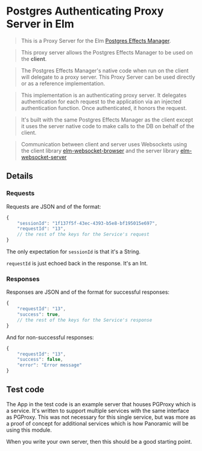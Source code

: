 # Postgres Authenticating Proxy Server in Elm

> This is a Proxy Server for the Elm [Postgres Effects Manager](https://github.com/panosoft/elm-postgres).

> This proxy server allows the Postgres Effects Manager to be used on the **client**.

> The Postgres Effects Manager's native code when run on the client will delegate to a proxy server. This Proxy Server can be used directly or as a reference implementation.

> This implementation is an authenticating proxy server. It delegates authentication for each request to the application via an injected authentication function. Once authenticated, it honors the request.

> It's built with the same Postgres Effects Manager as the client except it uses the server native code to make calls to the DB on behalf of the client.

> Communication between client and server uses Websockets using the client library [elm-websocket-browser](https://github.com/panosoft/elm-websocket-browser) and the server library [elm-websocket-server](https://github.com/panosoft/elm-websocket-server)

## Details


### Requests

Requests are JSON and of the format:

```js
{
	"sessionId": "1f137f5f-43ec-4393-b5e8-bf195015e697",
	"requestId": "13",
	// the rest of the keys for the Service's request
}
```
The only expectation for `sessionId` is that it's a String.

`requestId` is just echoed back in the response. It's an Int.

### Responses

Responses are JSON and of the format for successful responses:

```js
{
	"requestId": "13",
	"success": true,
	// the rest of the keys for the Service's response
}
```

And for non-successful responses:

```js
{
	"requestId": "13",
	"success": false,
	"error": "Error message"
}
```

## Test code

The App in the test code is an example server that houses PGProxy which is a service. It's written to support multiple services with the same interface as PGProxy. This was not necessary for this single service, but was more as a proof of concept for additional services which is how Panoramic will be using this module.

When you write your own server, then this should be a good starting point.
